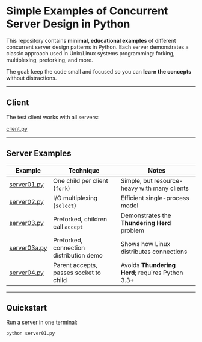 # Simple Examples of Concurrent Server Design in Python

This repository contains **minimal, educational examples** of different
concurrent server design patterns in Python. Each server demonstrates a
classic approach used in Unix/Linux systems programming: forking,
multiplexing, preforking, and more.

The goal: keep the code small and focused so you can **learn the concepts**
without distractions.

---

## Client

The test client works with all servers:

[client.py](https://github.com/rspivak/csdesign/blob/master/client.py)

---

## Server Examples

| Example | Technique | Notes |
|---------|-----------|-------|
| [server01.py](https://github.com/rspivak/csdesign/blob/master/server01.py) | One child per client (`fork`) | Simple, but resource-heavy with many clients |
| [server02.py](https://github.com/rspivak/csdesign/blob/master/server02.py) | I/O multiplexing (`select`) | Efficient single-process model |
| [server03.py](https://github.com/rspivak/csdesign/blob/master/server03.py) | Preforked, children call `accept` | Demonstrates the **Thundering Herd** problem |
| [server03a.py](https://github.com/rspivak/csdesign/blob/master/server03a.py) | Preforked, connection distribution demo | Shows how Linux distributes connections |
| [server04.py](https://github.com/rspivak/csdesign/blob/master/server04.py) | Parent accepts, passes socket to child | Avoids **Thundering Herd**; requires Python 3.3+ |

---

## Quickstart

Run a server in one terminal:

```bash
python server01.py
